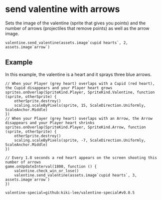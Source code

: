 # send valentine with arrows

Sets the image of the valentine (sprite that gives you points) and the number of arrows (projectiles that remove points) as well as the arrow image.

```sig
valentine.send_valentine(assets.image`cupid hearts`, 2, assets.image`arrow`)
```

## Example 

In this example, the valentine is a heart and it sprays three blue arrows.

```blocks
// When your Player (grey heart) overlaps with a Cupid (red heart), the Cupid disappears and your Player heart grows
sprites.onOverlap(SpriteKind.Player, SpriteKind.Valentine, function (sprite, otherSprite) {
    otherSprite.destroy()
    scaling.scaleByPixels(sprite, 15, ScaleDirection.Uniformly, ScaleAnchor.Middle)
})
// When your Player (grey heart) overlaps with an Arrow, the Arrow disappears and your Player heart shrinks
sprites.onOverlap(SpriteKind.Player, SpriteKind.Arrow, function (sprite, otherSprite) {
    otherSprite.destroy()
    scaling.scaleByPixels(sprite, -7, ScaleDirection.Uniformly, ScaleAnchor.Middle)
})

// Every 1.8 seconds a red heart appears on the screen shooting this number of arrows
game.onUpdateInterval(1800, function () {
    valentine.check_win_or_lose()
    valentine.send_valentine(assets.image`cupid hearts`, 3, assets.image`arrow`)
})
```

```package
valentine-special=github:kiki-lee/valentine-special#v0.0.5
```
